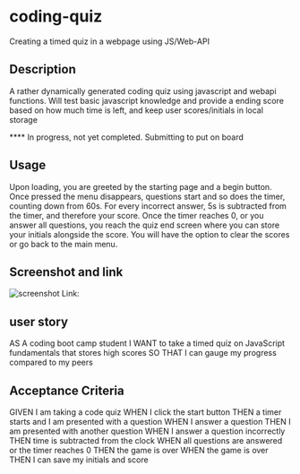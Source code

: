 # coding-quiz
Creating a timed quiz in a webpage using JS/Web-API
## Description
A rather dynamically generated coding quiz using javascript and webapi functions. Will test basic javascript knowledge and provide a ending score based on how much time is left, and keep user scores/initials in local storage
<!-- TODO remove following **** note -->
**** In progress, not yet completed. Submitting to put on board

## Usage
Upon loading, you are greeted by the starting page and a begin button. Once pressed the menu disappears, questions start and so does the timer, counting down from 60s. For every incorrect answer, 5s is subtracted from the timer, and therefore your score. 
Once the timer reaches 0, or you answer all questions, you reach the quiz end screen where you can store your initials alongside the score.
You will have the option to clear the scores or go back to the main menu. 

## Screenshot and link
<!-- TODO include screenshot and link -->
![screenshot](./assets/images/)
Link:

## user story
AS A coding boot camp student
I WANT to take a timed quiz on JavaScript fundamentals that stores high scores
SO THAT I can gauge my progress compared to my peers

## Acceptance Criteria 
GIVEN I am taking a code quiz
WHEN I click the start button
THEN a timer starts and I am presented with a question
WHEN I answer a question
THEN I am presented with another question
WHEN I answer a question incorrectly
THEN time is subtracted from the clock
WHEN all questions are answered or the timer reaches 0
THEN the game is over
WHEN the game is over
THEN I can save my initials and score